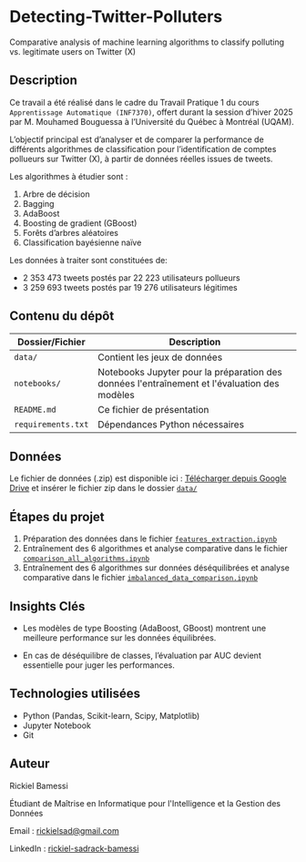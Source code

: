 # Detecting-Twitter-Polluters
Comparative analysis of machine learning algorithms to classify polluting vs. legitimate users on Twitter (X)

## Description

Ce travail a été réalisé dans le cadre du Travail Pratique 1 du cours `Apprentissage Automatique (INF7370)`, offert durant la session d’hiver 2025 par M. Mouhamed Bouguessa à l’Université du Québec à Montréal (UQAM).

L’objectif principal est d’analyser et de comparer la performance de différents algorithmes de classification pour l’identification de comptes pollueurs sur Twitter (X), à partir de données réelles issues de tweets.

Les algorithmes à étudier sont :

1. Arbre de décision
2. Bagging
3. AdaBoost
4. Boosting de gradient (GBoost)
5. Forêts d’arbres aléatoires
6. Classification bayésienne naïve

Les données à traiter sont constituées de:

* 2 353 473 tweets postés par 22 223 utilisateurs pollueurs
* 3 259 693 tweets postés par 19 276 utilisateurs légitimes

## Contenu du dépôt

| Dossier/Fichier    | Description                                                             |
| ------------------ | ----------------------------------------------------------------------- |
| `data/`            | Contient les jeux de données             |
| `notebooks/`       | Notebooks Jupyter pour la préparation des données l'entraînement et l'évaluation des modèles |
| `README.md`        | Ce fichier de présentation                                              |
| `requirements.txt` | Dépendances Python nécessaires                                          |

## Données

Le fichier de données (.zip) est disponible ici :
[Télécharger depuis Google Drive](https://drive.google.com/file/d/1gvbCRwT2MGlyFR_QbUdLGs4HdliksDdh/view?usp=drive_link)  et insérer le fichier zip dans le dossier [`data/`](data)

## Étapes du projet

1. Préparation des données dans le fichier [`features_extraction.ipynb`](notebooks/features_extraction.ipynb)
2. Entraînement des 6 algorithmes et analyse comparative dans le fichier [`comparison_all_algorithms.ipynb`](notebooks/comparison_all_algorithms.ipynb)
3. Entraînement des 6 algorithmes sur données déséquilibrées et analyse comparative dans le fichier [`imbalanced_data_comparison.ipynb`](notebooks/imbalanced_data_comparison.ipynb)

## Insights Clés

* Les modèles de type Boosting (AdaBoost, GBoost) montrent une meilleure performance sur les données équilibrées.

* En cas de déséquilibre de classes, l’évaluation par AUC devient essentielle pour juger les performances.

## Technologies utilisées

* Python (Pandas, Scikit-learn, Scipy, Matplotlib)
* Jupyter Notebook
* Git

## Auteur

Rickiel Bamessi

Étudiant de Maîtrise en Informatique pour l'Intelligence et la Gestion des Données

Email : rickielsad@gmail.com

LinkedIn : [rickiel-sadrack-bamessi](linkedin.com/in/rickiel-sadrack-bamessi)